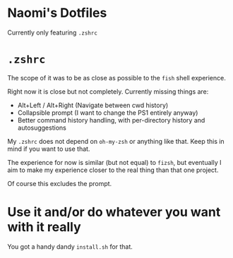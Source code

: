 # Naomi's Dotfiles

Currently only featuring `.zshrc`

# `.zshrc`

The scope of it was to be as close as possible to the `fish` shell experience.

Right now it is close but not completely. Currently missing things are:
 - Alt+Left / Alt+Right (Navigate between cwd history)
 - Collapsible prompt (I want to change the PS1 entirely anyway)
 - Better command history handling, with per-directory history and autosuggestions

My `.zshrc` does not depend on `oh-my-zsh` or anything like that. Keep this in mind if you want to use that.

The experience for now is similar (but not equal) to `fizsh`, but eventually I aim to make my experience
closer to the real thing than that one project.

Of course this excludes the prompt.

# Use it and/or do whatever you want with it really

You got a handy dandy `install.sh` for that.
